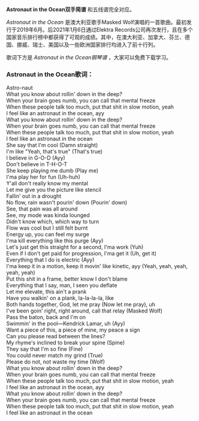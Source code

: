 

**Astronaut in the Ocean双手简谱** 和五线谱完全对应。

_Astronaut in the Ocean_ 是澳大利亚歌手Masked
Wolf演唱的一首歌曲。最初发行于2019年6月。后2021年1月6日通过Elektra
Records公司再次发行，且在多个国家音乐排行榜中都获得了可观的成绩。其中，在澳大利亚、加拿大、芬兰、德国、挪威、瑞士、美国以及一些欧洲国家排行均进入了前十行列。

歌词下方是 _Astronaut in the Ocean钢琴谱_ ，大家可以免费下载学习。

### Astronaut in the Ocean歌词：

Astro-naut  
What you know about rollin' down in the deep?  
When your brain goes numb, you can call that mental freeze  
When these people talk too much, put that shit in slow motion, yeah  
I feel like an astronaut in the ocean, ayy  
What you know about rollin' down in the deep?  
When your brain goes numb, you can call that mental freeze  
When these people talk too much, put that shit in slow motion, yeah  
I feel like an astronaut in the ocean  
She say that I'm cool (Damn straight)  
I'm like "Yeah, that's true" (That's true)  
I believe in G-O-D (Ayy)  
Don't believe in T-H-O-T  
She keep playing me dumb (Play me)  
I'ma play her for fun (Uh-huh)  
Y'all don't really know my mental  
Let me give you the picture like stencil  
Fallin' out in a drought  
No flow, rain wasn't pourin' down (Pourin' down)  
See, that pain was all around  
See, my mode was kinda lounged  
Didn't know which, which way to turn  
Flow was cool but I still felt burnt  
Energy up, you can feel my surge  
I'ma kill everything like this purge (Ayy)  
Let's just get this straight for a second, I'ma work (Yuh)  
Even if I don't get paid for progression, I'ma get it (Uh, get it)  
Everything that I do is electric (Ayy)  
I'ma keep it in a motion, keep it movin' like kinetic, ayy (Yeah, yeah, yeah,
yeah, yeah)  
Put this shit in a frame, better know I don't blame  
Everything that I say, man, I seen you deflate  
Let me elevate, this ain't a prank  
Have you walkin' on a plank, la-la-la-la, like  
Both hands together, God, let me pray (Now let me pray), uh  
I've been goin' right, right around, call that relay (Masked Wolf)  
Pass the baton, back and I'm on  
Swimmin' in the pool—Kendrick Lamar, uh (Ayy)  
Want a piece of this, a piece of mine, my peace a sign  
Can you please read between the lines?  
My rhyme's inclined to break your spine (Spine)  
They say that I'm so fine (Fine)  
You could never match my grind (True)  
Please do not, not waste my time (Wolf)  
What you know about rollin' down in the deep?  
When your brain goes numb, you can call that mental freeze  
When these people talk too much, put that shit in slow motion, yeah  
I feel like an astronaut in the ocean, ayy  
What you know about rollin' down in the deep?  
When your brain goes numb, you can call that mental freeze  
When these people talk too much, put that shit in slow motion, yeah  
I feel like an astronaut in the ocean

